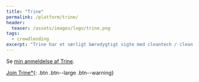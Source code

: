 ```yaml
---
title: "Trine"
permalink: /platform/trine/
header:
  teaser: /assets/images/logo/trine.png
tags:
  - crowdlending
excerpt: "Trine har et særligt bæredygtigt sigte med cleantech / clean energy og investerer i Afrika."
---
```


Se [min anmeldelse af Trine](/trine-anmeldelse/).

[Join Trine*](/go/trine/){: .btn .btn--large .btn--warning}
